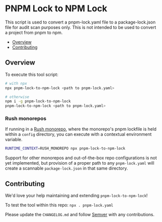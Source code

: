 # PNPM Lock to NPM Lock

This script is used to convert a pnpm-lock.yaml file to a package-lock.json file for audit scan purposes only. This is not intended to be used to convert a project from pnpm to npm.

- [Overview](#overview)
- [Contributing](#contributing)

## Overview

To execute this tool script:

```bash
# with npx
npx pnpm-lock-to-npm-lock <path to pnpm-lock.yaml>

# otherwise
npm i -g pnpm-lock-to-npm-lock
pnpm-lock-to-npm-lock <path to pnpm-lock.yaml>
```

### Rush monorepos

If running in a [Rush monorepo](https://rushjs.io/), where the monorepo's pnpm lockfile
is held within a `config` directory, you can execute with a contextual environment variable.

```bash
RUNTIME_CONTEXT=RUSH_MONOREPO npx pnpm-lock-to-npm-lock
```

Support for other monorepos and out-of-the-box repo configurations is not yet implemented,
but provision of a proper path to any `pnpm-lock.yaml` will create a scannable
`package-lock.json` in that same directory.

## Contributing

We'd love your help maintaining and extending `pnpm-lock-to-npm-lock`!

To test the tool within this repo: `npx . pnpm-lock.yaml`

Please update the `CHANGELOG.md` and follow [Semver](https://semver.org/) with any contributions.
